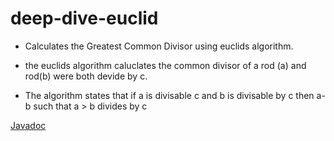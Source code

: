 # deep-dive-euclid

* Calculates the Greatest Common Divisor using euclids algorithm.

* the euclids algorithm caluclates the common divisor of a rod (a) and rod(b) were both devide by c.

* The algorithm states that  if a is divisable c and b is divisable by c then a-b such that a > b divides by c

[Javadoc](docs/index.html)
